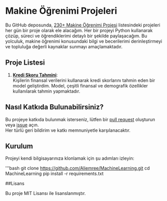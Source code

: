# Makine Öğrenimi Projeleri

Bu GitHub deposunda, [230+ Makine Öğrenimi Projesi](https://medium.com/coders-camp/230-machine-learning-projects-with-python-5d0c7abf8265) listesindeki projeleri her gün bir proje olarak ele alacağım. Her bir projeyi Python kullanarak çözüp, süreci ve öğrendiklerimi detaylı bir şekilde paylaşacağım. Bu yolculuk, makine öğrenimi konusundaki bilgi ve becerilerimi derinleştirmeyi ve topluluğa değerli kaynaklar sunmayı amaçlamaktadır.

## Proje Listesi

1. **[Kredi Skoru Tahmini](https://github.com/Aliemree/MachineLearning/tree/main/CreditScore)**:  
   Kişilerin finansal verilerini kullanarak kredi skorlarını tahmin eden bir model geliştirdim. Model, çeşitli finansal ve demografik özellikler kullanılarak tahmin yapmaktadır.

## Nasıl Katkıda Bulunabilirsiniz?

Bu projeye katkıda bulunmak isterseniz, lütfen bir [pull request](https://github.com/Aliemree/MachineLearning/pulls) oluşturun veya [issue](https://github.com/Aliemree/MachineLearning/issues) açın.  
Her türlü geri bildirim ve katkı memnuniyetle karşılanacaktır.

## Kurulum

Projeyi kendi bilgisayarınıza klonlamak için şu adımları izleyin:

'''bash
git clone https://github.com/Aliemree/MachineLearning.git
cd MachineLearning
pip install -r requirements.txt


##Lisans

Bu proje MIT Lisansı ile lisanslanmıştır.


